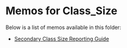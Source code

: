 # Memos for Class_Size

Below is a list of memos available in this folder:

- [Secondary Class Size Reporting Guide](./2022-23_Instruction_guide_secondary_class_size_reporting.pdf)
